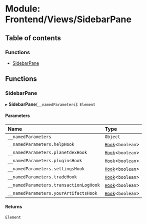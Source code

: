 # Module: Frontend/Views/SidebarPane

## Table of contents

### Functions

- [SidebarPane](Frontend_Views_SidebarPane.md#sidebarpane)

## Functions

### SidebarPane

▸ **SidebarPane**(`__namedParameters`): `Element`

#### Parameters

| Name                                   | Type                                                   |
| :------------------------------------- | :----------------------------------------------------- |
| `__namedParameters`                    | `Object`                                               |
| `__namedParameters.helpHook`           | [`Hook`](types_global_GlobalTypes.md#hook)<`boolean`\> |
| `__namedParameters.planetdexHook`      | [`Hook`](types_global_GlobalTypes.md#hook)<`boolean`\> |
| `__namedParameters.pluginsHook`        | [`Hook`](types_global_GlobalTypes.md#hook)<`boolean`\> |
| `__namedParameters.settingsHook`       | [`Hook`](types_global_GlobalTypes.md#hook)<`boolean`\> |
| `__namedParameters.tradeHook`          | [`Hook`](types_global_GlobalTypes.md#hook)<`boolean`\> |
| `__namedParameters.transactionLogHook` | [`Hook`](types_global_GlobalTypes.md#hook)<`boolean`\> |
| `__namedParameters.yourArtifactsHook`  | [`Hook`](types_global_GlobalTypes.md#hook)<`boolean`\> |

#### Returns

`Element`
